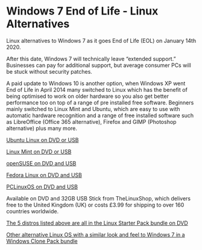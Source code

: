 # Windows 7 End of Life - Linux Alternatives

Linux alternatives to Windows 7 as it goes End of Life (EOL) on January 14th 2020.

After this date, Windows 7 will technically leave “extended support.” Businesses can pay for additional support, but average consumer PCs will be stuck without security patches.

A paid update to Windows 10 is another option, when Windows XP went End of Life in April 2014 many switched to Linux which has the benefit of being optimised to work on older hardware so you also get better performance too on top of a range of pre installed free software. Beginners mainly switched to Linux Mint and Ubuntu, which are easy to use with automatic hardware recognition and a range of free installed software such as LibreOffice (Office 365 alternative), Firefox and GIMP (Photoshop alternative) plus many more.

[Ubuntu Linux on DVD or USB](https://thelinuxshop.co.uk/ubuntu-m-35.html)

[Linux Mint on DVD or USB](https://thelinuxshop.co.uk/linux-mint-m-63.html)

[openSUSE on DVD and USB](https://thelinuxshop.co.uk/opensuse-m-14.html)

[Fedora Linux on DVD and USB](https://thelinuxshop.co.uk/fedora-linux-m-16.html)

[PCLinuxOS on DVD and USB](https://thelinuxshop.co.uk/pclinuxos-m-24.html)

Available on DVD and 32GB USB Stick from TheLinuxShop, which delivers free to the United Kingdom (UK) or costs £3.99 for shipping to over 160 countries worldwide.

[The 5 distros listed above are all in the Linux Starter Pack bundle on DVD](https://thelinuxshop.co.uk/linux-starter-pack-p-221.html)

[Other alternative Linux OS with a similar look and feel to Windows 7 in a Windows Clone Pack bundle](https://thelinuxshop.co.uk/windows-clone-pack-p-322.html)
